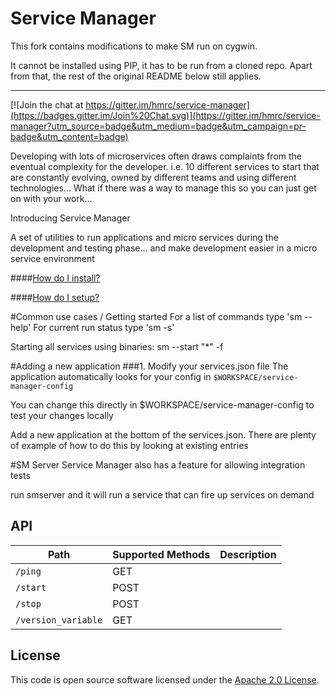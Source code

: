 Service Manager
===================

This fork contains modifications to make SM run on cygwin.

It cannot be installed using PIP, it has to be run from a cloned repo. Apart from that, the rest of the original README below still applies.

------------------------

[![Join the chat at https://gitter.im/hmrc/service-manager](https://badges.gitter.im/Join%20Chat.svg)](https://gitter.im/hmrc/service-manager?utm_source=badge&utm_medium=badge&utm_campaign=pr-badge&utm_content=badge)

Developing with lots of microservices often draws complaints from the eventual complexity for the developer. i.e. 10 different services to start that are constantly evolving, owned by different teams and using different technologies... What if there was a way to manage this so you can just get on with your work...

Introducing Service Manager

A set of utilities to run applications and micro services during the development and testing phase... and make development easier in a micro service environment

####[How do I install?](https://github.com/hmrc/service-manager/wiki/Install#install-service-manager)

####[How do I setup?](https://github.com/hmrc/service-manager/wiki/Required-Environment-Settings)

#Common use cases / Getting started
For a list of commands type 'sm --help'
For current run status type 'sm -s'

Starting all services using binaries:
sm --start "*" -f

#Adding a new application
###1. Modify your services.json file 
The application automatically looks for your config in `$WORKSPACE/service-manager-config`

You can change this directly in $WORKSPACE/service-manager-config to test your changes locally

Add a new application at the bottom of the services.json. 
There are plenty of example of how to do this by looking at existing entries

#SM Server
Service Manager also has a feature for allowing integration tests

run smserver and it will run a service that can fire up services on demand

## API

| Path                                   | Supported Methods | Description  |
| -------------------------------------- | ------------------| ------------ |
|```/ping```             |        GET        ||
|```/start```             |        POST        ||
|```/stop```             |        POST        ||
|```/version_variable```             |        GET        ||

## License ##
 
This code is open source software licensed under the [Apache 2.0 License]("http://www.apache.org/licenses/LICENSE-2.0.html").
